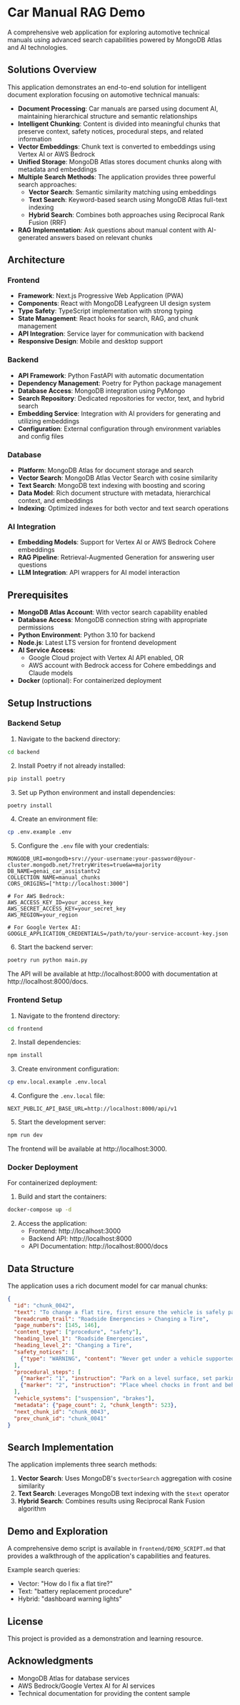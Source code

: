 # Car Manual RAG Demo

A comprehensive web application for exploring automotive technical manuals using advanced search capabilities powered by MongoDB Atlas and AI technologies.

## Solutions Overview

This application demonstrates an end-to-end solution for intelligent document exploration focusing on automotive technical manuals:

- **Document Processing**: Car manuals are parsed using document AI, maintaining hierarchical structure and semantic relationships
- **Intelligent Chunking**: Content is divided into meaningful chunks that preserve context, safety notices, procedural steps, and related information
- **Vector Embeddings**: Chunk text is converted to embeddings using Vertex AI or AWS Bedrock
- **Unified Storage**: MongoDB Atlas stores document chunks along with metadata and embeddings
- **Multiple Search Methods**: The application provides three powerful search approaches:
  - **Vector Search**: Semantic similarity matching using embeddings
  - **Text Search**: Keyword-based search using MongoDB Atlas full-text indexing
  - **Hybrid Search**: Combines both approaches using Reciprocal Rank Fusion (RRF)
- **RAG Implementation**: Ask questions about manual content with AI-generated answers based on relevant chunks

## Architecture

### Frontend
- **Framework**: Next.js Progressive Web Application (PWA)
- **Components**: React with MongoDB Leafygreen UI design system
- **Type Safety**: TypeScript implementation with strong typing
- **State Management**: React hooks for search, RAG, and chunk management
- **API Integration**: Service layer for communication with backend
- **Responsive Design**: Mobile and desktop support

### Backend
- **API Framework**: Python FastAPI with automatic documentation
- **Dependency Management**: Poetry for Python package management
- **Database Access**: MongoDB integration using PyMongo
- **Search Repository**: Dedicated repositories for vector, text, and hybrid search
- **Embedding Service**: Integration with AI providers for generating and utilizing embeddings
- **Configuration**: External configuration through environment variables and config files

### Database
- **Platform**: MongoDB Atlas for document storage and search
- **Vector Search**: MongoDB Atlas Vector Search with cosine similarity
- **Text Search**: MongoDB text indexing with boosting and scoring
- **Data Model**: Rich document structure with metadata, hierarchical context, and embeddings
- **Indexing**: Optimized indexes for both vector and text search operations

### AI Integration
- **Embedding Models**: Support for Vertex AI or AWS Bedrock Cohere embeddings
- **RAG Pipeline**: Retrieval-Augmented Generation for answering user questions
- **LLM Integration**: API wrappers for AI model interaction

## Prerequisites

- **MongoDB Atlas Account**: With vector search capability enabled
- **Database Access**: MongoDB connection string with appropriate permissions
- **Python Environment**: Python 3.10 for backend
- **Node.js**: Latest LTS version for frontend development
- **AI Service Access**:
  - Google Cloud project with Vertex AI API enabled, OR
  - AWS account with Bedrock access for Cohere embeddings and Claude models
- **Docker** (optional): For containerized deployment

## Setup Instructions

### Backend Setup

1. Navigate to the backend directory:
```bash
cd backend
```

2. Install Poetry if not already installed:
```bash
pip install poetry
```

3. Set up Python environment and install dependencies:
```bash
poetry install
```

4. Create an environment file:
```bash
cp .env.example .env
```

5. Configure the `.env` file with your credentials:
```
MONGODB_URI=mongodb+srv://your-username:your-password@your-cluster.mongodb.net/?retryWrites=true&w=majority
DB_NAME=genai_car_assistantv2
COLLECTION_NAME=manual_chunks
CORS_ORIGINS=["http://localhost:3000"]

# For AWS Bedrock:
AWS_ACCESS_KEY_ID=your_access_key
AWS_SECRET_ACCESS_KEY=your_secret_key
AWS_REGION=your_region

# For Google Vertex AI:
GOOGLE_APPLICATION_CREDENTIALS=/path/to/your-service-account-key.json
```

6. Start the backend server:
```bash
poetry run python main.py
```

The API will be available at http://localhost:8000 with documentation at http://localhost:8000/docs.

### Frontend Setup

1. Navigate to the frontend directory:
```bash
cd frontend
```

2. Install dependencies:
```bash
npm install
```

3. Create environment configuration:
```bash
cp env.local.example .env.local
```

4. Configure the `.env.local` file:
```
NEXT_PUBLIC_API_BASE_URL=http://localhost:8000/api/v1
```

5. Start the development server:
```bash
npm run dev
```

The frontend will be available at http://localhost:3000.

### Docker Deployment

For containerized deployment:

1. Build and start the containers:
```bash
docker-compose up -d
```

2. Access the application:
   - Frontend: http://localhost:3000
   - Backend API: http://localhost:8000
   - API Documentation: http://localhost:8000/docs

## Data Structure

The application uses a rich document model for car manual chunks:

```json
{
  "id": "chunk_0042",
  "text": "To change a flat tire, first ensure the vehicle is safely parked...",
  "breadcrumb_trail": "Roadside Emergencies > Changing a Tire",
  "page_numbers": [145, 146],
  "content_type": ["procedure", "safety"],
  "heading_level_1": "Roadside Emergencies",
  "heading_level_2": "Changing a Tire",
  "safety_notices": [
    {"type": "WARNING", "content": "Never get under a vehicle supported only by a jack."}
  ],
  "procedural_steps": [
    {"marker": "1", "instruction": "Park on a level surface, set parking brake..."},
    {"marker": "2", "instruction": "Place wheel chocks in front and behind..."}
  ],
  "vehicle_systems": ["suspension", "brakes"],
  "metadata": {"page_count": 2, "chunk_length": 523},
  "next_chunk_id": "chunk_0043",
  "prev_chunk_id": "chunk_0041"
}
```

## Search Implementation

The application implements three search methods:

1. **Vector Search**: Uses MongoDB's `$vectorSearch` aggregation with cosine similarity
2. **Text Search**: Leverages MongoDB text indexing with the `$text` operator
3. **Hybrid Search**: Combines results using Reciprocal Rank Fusion algorithm

## Demo and Exploration

A comprehensive demo script is available in `frontend/DEMO_SCRIPT.md` that provides a walkthrough of the application's capabilities and features.

Example search queries:
- Vector: "How do I fix a flat tire?"
- Text: "battery replacement procedure"
- Hybrid: "dashboard warning lights"

## License

This project is provided as a demonstration and learning resource.

## Acknowledgments

- MongoDB Atlas for database services
- AWS Bedrock/Google Vertex AI for AI services
- Technical documentation for providing the content sample